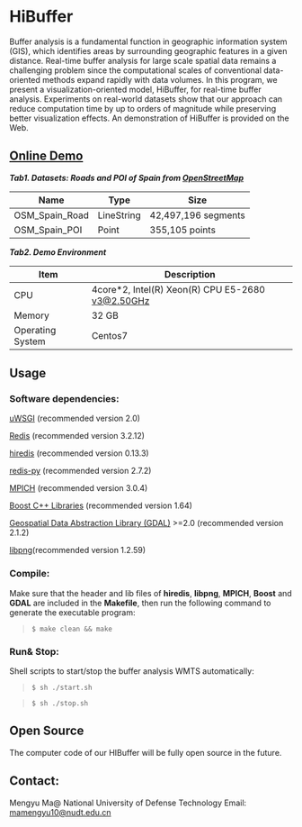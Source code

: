 # HiBuffer
Buffer analysis is a fundamental function in geographic information system (GIS), which identifies areas by
surrounding geographic features in a given distance. Real-time buffer analysis for large scale spatial data remains a challenging problem since the computational scales of conventional data-oriented methods expand rapidly with data volumes. In this program, we present a visualization-oriented model, HiBuffer, for real-time buffer analysis. Experiments on real-world datasets show that our approach can reduce computation time by up to orders of magnitude while preserving better visualization effects. An demonstration of HiBuffer is provided on the Web.



## [Online Demo](http://www.higis.org.cn:8080/hibuffer/) 

***Tab1. Datasets: Roads and POI of Spain from [OpenStreetMap](https://download.geofabrik.de/europe/spain-latest.osm.pbf)***

| Name           | Type       | Size                |
| -------------- | ---------- | ------------------- |
| OSM_Spain_Road | LineString | 42,497,196 segments |
| OSM_Spain_POI  | Point      | 355,105 points      |

***Tab2.  Demo Environment***

| Item             | Description                                      |
| ---------------- | ------------------------------------------------ |
| CPU              | 4core*2, Intel(R) Xeon(R) CPU E5-2680 v3@2.50GHz |
| Memory           | 32 GB                                            |
| Operating System | Centos7                                          |



## Usage

### Software dependencies:

[uWSGI](https://uwsgi-docs.readthedocs.io/en/latest/Install.html) (recommended version 2.0)

[Redis](https://redis.io) (recommended version 3.2.12)

[hiredis](https://github.com/redis/hiredis) (recommended version 0.13.3)

[redis-py](https://redislabs.com/lp/python-redis/) (recommended version 2.7.2)

[MPICH](http://www.mpich.org/) (recommended version 3.0.4)

[Boost C++ Libraries](https://www.boost.org/) (recommended version 1.64)

[Geospatial Data Abstraction Library (GDAL)](http://www.gdal.org/) >=2.0 (recommended version 2.1.2)

[libpng](http://www.libpng.org/pub/png//libpng.html)(recommended version 1.2.59)



### Compile:

Make sure that the header and lib files of **hiredis**, **libpng**, **MPICH**, **Boost** and **GDAL** are included in the **Makefile**, then run the following command to generate the executable program:

> ```shell
> $ make clean && make
> ```



### Run& Stop:

Shell scripts to start/stop the buffer analysis WMTS automatically:

> ```shell
> $ sh ./start.sh
> ```

> ```shell
> $ sh ./stop.sh
> ```



## Open Source

The computer code of our HIBuffer will be fully open source in the future. 



## Contact:

Mengyu Ma@ National University of Defense Technology
Email: mamengyu10@nudt.edu.cn
